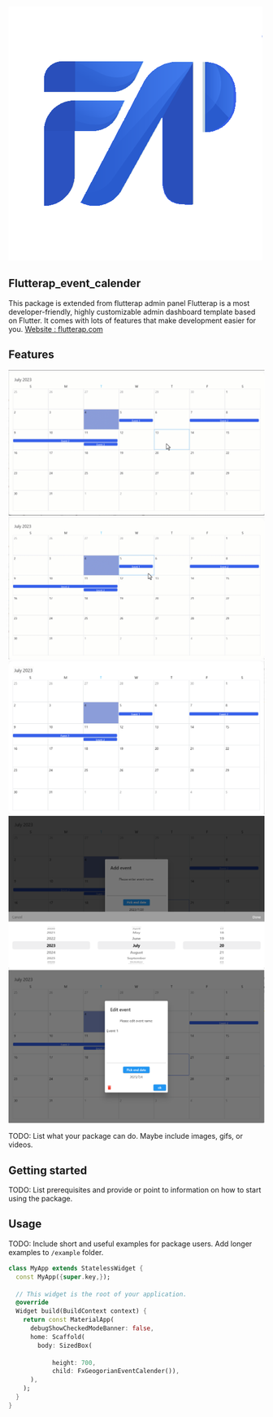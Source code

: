 
![](assets/images/flutterap_logo.png)

## Flutterap_event_calender
This package is extended from flutterap admin panel
Flutterap is a most developer-friendly, highly customizable admin dashboard template based on Flutter.
It comes with lots of features that make development easier for you.
<a href="https://flutterap.com" rel="nofollow">Website : flutterap.com</a>

## Features



![](assets/gifs/calender1_gif.gif)
![](assets/gifs/calender2_gif.gif)
![](assets/images/calrnder2.png)
![](assets/images/calrnder3.png)
![](assets/images/calrnder4.png)

TODO: List what your package can do. Maybe include images, gifs, or videos.

## Getting started

TODO: List prerequisites and provide or point to information on how to
start using the package.

## Usage

TODO: Include short and useful examples for package users. Add longer examples
to `/example` folder.

```dart
class MyApp extends StatelessWidget {
  const MyApp({super.key,});

  // This widget is the root of your application.
  @override
  Widget build(BuildContext context) {
    return const MaterialApp(
      debugShowCheckedModeBanner: false,
      home: Scaffold(
        body: SizedBox(

            height: 700,
            child: FxGeogorianEventCalender()),
      ),
    );
  }
}
```

